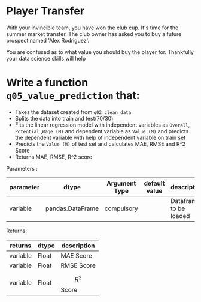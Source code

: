# Player Transfer

With your invincible team, you have won the club cup. It's time for the summer market transfer. The club owner has asked you   to buy a future prospect named 'Alex Rodriguez'.

You are confused as to what value you should buy the player for. Thankfully your data science skills will help

# Write a function `q05_value_prediction` that:
- Takes the dataset created from `q02_clean_data`
- Splits the data into train and test(70/30)
- Fits the linear regression model with independent variables as `Overall`, `Potential` ,`Wage (M)` and dependent variable as `Value (M)` and predicts the dependent variable with help of independent variable on train set
- Predicts the `Value (M)` of test set and calculates MAE, RMSE and R^2 Score
- Returns MAE, RMSE, R^2 score

Parameters :

| parameter | dtype          | Argument Type | default value | description                   |
|-----------|----------------|---------------|---------------|-------------------------------|
| variable  |pandas.DataFrame | compulsory    |               | Dataframe to be loaded        |



Returns:

| returns  | dtype            | description                                |
|----------|------------------|--------------------------------------------|
| variable | Float | MAE Score|
| variable | Float | RMSE Score|
| variable | Float | $$R^2$$ Score|
 
